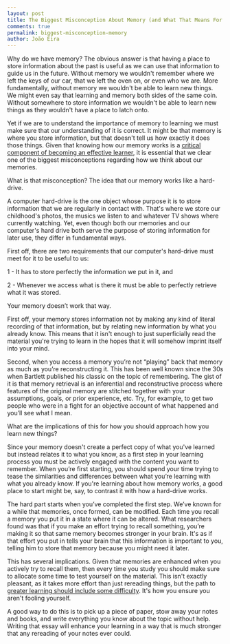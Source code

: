 ```yaml
---
layout: post
title: The Biggest Misconception About Memory (and What That Means For How You Should Study)
comments: true
permalink: biggest-misconception-memory
author: João Eira
---
```

Why do we have memory? The obvious answer is that having a place to store information about the past is useful as we can use that information to guide us in the future. Without memory we wouldn't remember where we left the keys of our car, that we left the oven on, or even who we are. More fundamentally, without memory we wouldn't be able to learn new things. We might even say that learning and memory both sides of the same coin. Without somewhere to store information we wouldn't be able to learn new things as they wouldn't have a place to latch onto.

Yet if we are to understand the importance of memory to learning we must make sure that our understanding of it is correct. It might be that memory is where you store information, but that doesn't tell us how exactly it does those things. Given that knowing how our memory works is a [critical component of becoming an effective learner](http://superpoweredmemory.com/becoming-an-effective-leaner), it is essential that we clear one of the biggest misconceptions regarding how we think about our memories.

What is that misconception? The idea that our memory works like a hard-drive.

A computer hard-drive is the one object whose purpose it is to store information that we are regularly in contact with. That's where we store our childhood's photos, the musics we listen to and whatever TV shows where currently watching. Yet, even though both our memories and our computer's hard drive both serve the purpose of storing information for later use, they differ in fundamental ways.

First off, there are two requirements that our computer's hard-drive must meet for it to be useful to us:

 1 -  It has to store perfectly the information we put in it, and

 2 - Whenever we access what is there it must be able to perfectly retrieve what it was stored.

Your memory doesn’t work that way.

First off, your memory stores information not by making any kind of literal recording of that information, but by relating new information by what you already know. This means that it isn't enough to just superficially read the material you're trying to learn in the hopes that it will somehow imprint itself into your mind.

Second, when you access a memory you’re not “playing” back that memory as much as you’re reconstructing it. This has been well known since the 30s when Bartlett published his classic on the topic of remembering. The gist of it is that memory retrieval is an inferential and reconstructive process where features of the original memory are stitched together with your assumptions, goals, or prior experience, etc. Try, for example, to get two people who were in a fight for an objective account of what happened and you’ll see what I mean.

What are the implications of this for how you should approach how you learn new things?

Since your memory doesn't create a perfect copy of what you've learned but instead relates it to what you know, as a first step in your learning process you must be actively engaged with the content you want to remember. When you’re first starting, you should spend your time trying to tease the similarities and differences between what you’re learning with what you already know. If you're learning about how memory works, a good place to start might be, say, to contrast it with how a hard-drive works.

The hard part starts when you’ve completed the first step. We’ve known for a while that memories, once formed, can be modified. Each time you recall a memory you put it in a state where it can be altered. What researchers found was that if you make an effort trying to recall something, you’re making it so that same memory becomes stronger in your brain. It's as if that effort you put in tells your brain that this information is important to you, telling him to store that memory because you might need it later.

This has several implications. Given that memories are enhanced when you actively try to recall them, then every time you study you should make sure to allocate some time to test yourself on the material. This isn't exactly pleasant, as it takes more effort than just rereading things, but the path to [greater learning should include some difficulty](http://superpoweredmemory.com/make-things-hard). It's how you ensure you aren't fooling yourself.

A good way to do this is to pick up a piece of paper, stow away your notes and books, and write everything you know about the topic without help. Writing that essay will enhance your learning in a way that is much stronger that any rereading of your notes ever could.
